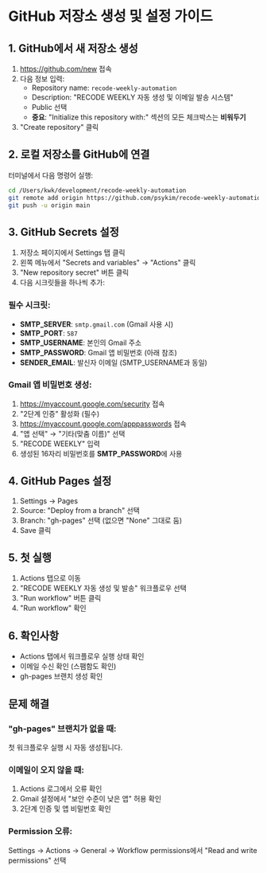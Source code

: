 # GitHub 저장소 생성 및 설정 가이드

## 1. GitHub에서 새 저장소 생성

1. https://github.com/new 접속
2. 다음 정보 입력:
   - Repository name: `recode-weekly-automation`
   - Description: "RECODE WEEKLY 자동 생성 및 이메일 발송 시스템"
   - Public 선택
   - **중요**: "Initialize this repository with:" 섹션의 모든 체크박스는 **비워두기**
3. "Create repository" 클릭

## 2. 로컬 저장소를 GitHub에 연결

터미널에서 다음 명령어 실행:

```bash
cd /Users/kwk/development/recode-weekly-automation
git remote add origin https://github.com/psykim/recode-weekly-automation.git
git push -u origin main
```

## 3. GitHub Secrets 설정

1. 저장소 페이지에서 Settings 탭 클릭
2. 왼쪽 메뉴에서 "Secrets and variables" → "Actions" 클릭
3. "New repository secret" 버튼 클릭
4. 다음 시크릿들을 하나씩 추가:

### 필수 시크릿:
- **SMTP_SERVER**: `smtp.gmail.com` (Gmail 사용 시)
- **SMTP_PORT**: `587`
- **SMTP_USERNAME**: 본인의 Gmail 주소
- **SMTP_PASSWORD**: Gmail 앱 비밀번호 (아래 참조)
- **SENDER_EMAIL**: 발신자 이메일 (SMTP_USERNAME과 동일)

### Gmail 앱 비밀번호 생성:
1. https://myaccount.google.com/security 접속
2. "2단계 인증" 활성화 (필수)
3. https://myaccount.google.com/apppasswords 접속
4. "앱 선택" → "기타(맞춤 이름)" 선택
5. "RECODE WEEKLY" 입력
6. 생성된 16자리 비밀번호를 **SMTP_PASSWORD**에 사용

## 4. GitHub Pages 설정

1. Settings → Pages
2. Source: "Deploy from a branch" 선택
3. Branch: "gh-pages" 선택 (없으면 "None" 그대로 둠)
4. Save 클릭

## 5. 첫 실행

1. Actions 탭으로 이동
2. "RECODE WEEKLY 자동 생성 및 발송" 워크플로우 선택
3. "Run workflow" 버튼 클릭
4. "Run workflow" 확인

## 6. 확인사항

- Actions 탭에서 워크플로우 실행 상태 확인
- 이메일 수신 확인 (스팸함도 확인)
- gh-pages 브랜치 생성 확인

## 문제 해결

### "gh-pages" 브랜치가 없을 때:
첫 워크플로우 실행 시 자동 생성됩니다.

### 이메일이 오지 않을 때:
1. Actions 로그에서 오류 확인
2. Gmail 설정에서 "보안 수준이 낮은 앱" 허용 확인
3. 2단계 인증 및 앱 비밀번호 확인

### Permission 오류:
Settings → Actions → General → Workflow permissions에서
"Read and write permissions" 선택